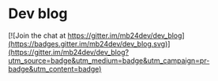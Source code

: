 # Dev blog

[![Join the chat at https://gitter.im/mb24dev/dev_blog](https://badges.gitter.im/mb24dev/dev_blog.svg)](https://gitter.im/mb24dev/dev_blog?utm_source=badge&utm_medium=badge&utm_campaign=pr-badge&utm_content=badge)
